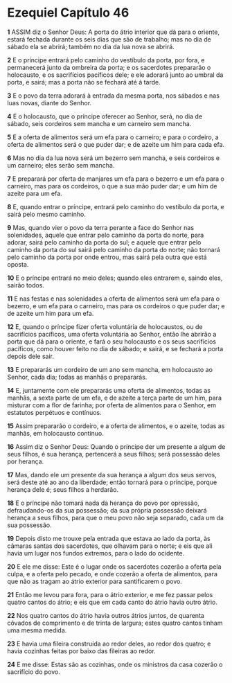 # Ezequiel Capítulo 46

**1** 	ASSIM diz o Senhor Deus: A porta do átrio interior que dá para o oriente, estará fechada durante os seis dias que são de trabalho; mas no dia de sábado ela se abrirá; também no dia da lua nova se abrirá.

**2** 	E o príncipe entrará pelo caminho do vestíbulo da porta, por fora, e permanecerá junto da ombreira da porta; e os sacerdotes prepararão o holocausto, e os sacrifícios pacíficos dele; e ele adorará junto ao umbral da porta, e sairá; mas a porta não se fechará até à tarde.

**3** 	E o povo da terra adorará à entrada da mesma porta, nos sábados e nas luas novas, diante do Senhor.

**4** 	E o holocausto, que o príncipe oferecer ao Senhor, será, no dia de sábado, seis cordeiros sem mancha e um carneiro sem mancha.

**5** 	E a oferta de alimentos será um efa para o carneiro; e para o cordeiro, a oferta de alimentos será o que puder dar; e de azeite um him para cada efa.

**6** 	Mas no dia da lua nova será um bezerro sem mancha, e seis cordeiros e um carneiro; eles serão sem mancha.

**7** 	E preparará por oferta de manjares um efa para o bezerro e um efa para o carneiro, mas para os cordeiros, o que a sua mão puder dar; e um him de azeite para um efa.

**8** 	E, quando entrar o príncipe, entrará pelo caminho do vestíbulo da porta, e sairá pelo mesmo caminho.

**9** 	Mas, quando vier o povo da terra perante a face do Senhor nas solenidades, aquele que entrar pelo caminho da porta do norte, para adorar, sairá pelo caminho da porta do sul; e aquele que entrar pelo caminho da porta do sul sairá pelo caminho da porta do norte; não tornará pelo caminho da porta por onde entrou, mas sairá pela outra que está oposta.

**10** 	E o príncipe entrará no meio deles; quando eles entrarem e, saindo eles, sairão todos.

**11** 	E nas festas e nas solenidades a oferta de alimentos será um efa para o bezerro, e um efa para o carneiro, mas para os cordeiros o que puder dar; e de azeite um him para um efa.

**12** 	E, quando o príncipe fizer oferta voluntária de holocaustos, ou de sacrifícios pacíficos, uma oferta voluntária ao Senhor, então lhe abrirão a porta que dá para o oriente, e fará o seu holocausto e os seus sacrifícios pacíficos, como houver feito no dia de sábado; e sairá, e se fechará a porta depois dele sair.

**13** 	E prepararás um cordeiro de um ano sem mancha, em holocausto ao Senhor, cada dia; todas as manhãs o prepararás.

**14** 	E, juntamente com ele prepararás uma oferta de alimentos, todas as manhãs, a sexta parte de um efa, e de azeite a terça parte de um him, para misturar com a flor de farinha; por oferta de alimentos para o Senhor, em estatutos perpétuos e contínuos.

**15** 	Assim prepararão o cordeiro, e a oferta de alimentos, e o azeite, todas as manhãs, em holocausto contínuo.

**16** 	Assim diz o Senhor Deus: Quando o príncipe der um presente a algum de seus filhos, é sua herança, pertencerá a seus filhos; será possessão deles por herança.

**17** 	Mas, dando ele um presente da sua herança a algum dos seus servos, será deste até ao ano da liberdade; então tornará para o príncipe, porque herança dele é; seus filhos a herdarão.

**18** 	E o príncipe não tomará nada da herança do povo por opressão, defraudando-os da sua possessão; da sua própria possessão deixará herança a seus filhos, para que o meu povo não seja separado, cada um da sua possessão.

**19** 	Depois disto me trouxe pela entrada que estava ao lado da porta, às câmaras santas dos sacerdotes, que olhavam para o norte; e eis que ali havia um lugar nos fundos extremos, para o lado do ocidente.

**20** 	E ele me disse: Este é o lugar onde os sacerdotes cozerão a oferta pela culpa, e a oferta pelo pecado, e onde cozerão a oferta de alimentos, para que não as tragam ao átrio exterior para santificarem o povo.

**21** 	Então me levou para fora, para o átrio exterior, e me fez passar pelos quatro cantos do átrio; e eis que em cada canto do átrio havia outro átrio.

**22** 	Nos quatro cantos do átrio havia outros átrios juntos, de quarenta côvados de comprimento e de trinta de largura; estes quatro cantos tinham uma mesma medida.

**23** 	E havia uma fileira construída ao redor deles, ao redor dos quatro; e havia cozinhas feitas por baixo das fileiras ao redor.

**24** 	E me disse: Estas são as cozinhas, onde os ministros da casa cozerão o sacrifício do povo.

